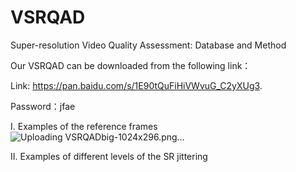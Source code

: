 # VSRQAD
Super-resolution Video Quality Assessment: Database and Method

Our VSRQAD can be downloaded from the following link：

Link: https://pan.baidu.com/s/1E90tQuFiHiVWvuG_C2yXUg3.

Password：jfae

I. Examples of the reference frames
![Uploading VSRQADbig-1024x296.png…]()

II. Examples of different levels of the SR jittering

